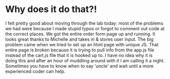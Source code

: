 # Why does it do that?!

I felt pretty good about moving through the lab today: most of the problems we had were because I made stupid typos or forgot to comment out code at the correct places. We got the entire order form page up and running. It looks great thanks to Michelle and takes in & stores user input. The big problem came when we tried to set up an html page with unique JS. That entire page is broken because it is trying to pull info from the app.js file instead of the cart.js file that it is hooked up to. I have no idea why it is doing this and after an hour of muddling around with it I am calling it a night. Sometimes you have to know when to say 'uncle' and wait until a more experienced coder can help.

